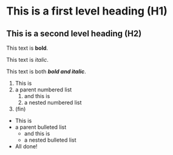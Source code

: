# This is a first level heading (H1)

## This is a second level heading (H2)

This text is **bold**.

This text is *italic*.

This text is both ***bold and italic***.

1. This is
1. a parent numbered list
   1. and this is
   1. a nested numbered list
1. (fin)

- This is
- a parent bulleted list
  - and this is
  - a nested bulleted list
- All done!